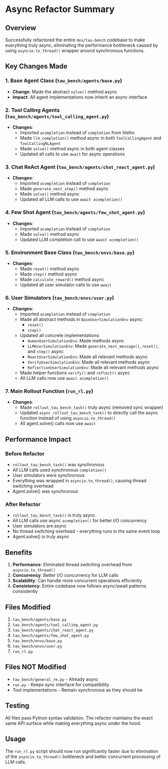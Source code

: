 # Async Refactor Summary

## Overview
Successfully refactored the entire `dev/tau-bench` codebase to make everything truly async, eliminating the performance bottleneck caused by using `asyncio.to_thread()` wrapper around synchronous functions.

## Key Changes Made

### 1. Base Agent Class (`tau_bench/agents/base.py`)
- **Change**: Made the abstract `solve()` method async
- **Impact**: All agent implementations now inherit an async interface

### 2. Tool Calling Agents (`tau_bench/agents/tool_calling_agent.py`)
- **Changes**:
  - Imported `acompletion` instead of `completion` from litellm
  - Made `llm_completion()` method async in both `ToolCallingAgent` and `ToolCallingRLAgent`
  - Made `solve()` method async in both agent classes
  - Updated all calls to use `await` for async operations

### 3. Chat ReAct Agent (`tau_bench/agents/chat_react_agent.py`)
- **Changes**:
  - Imported `acompletion` instead of `completion`
  - Made `generate_next_step()` method async
  - Made `solve()` method async
  - Updated all LLM calls to use `await acompletion()`

### 4. Few Shot Agent (`tau_bench/agents/few_shot_agent.py`)
- **Changes**:
  - Imported `acompletion` instead of `completion`
  - Made `solve()` method async
  - Updated LLM completion call to use `await acompletion()`

### 5. Environment Base Class (`tau_bench/envs/base.py`)
- **Changes**:
  - Made `reset()` method async
  - Made `step()` method async
  - Made `calculate_reward()` method async
  - Updated all user simulator calls to use `await`

### 6. User Simulators (`tau_bench/envs/user.py`)
- **Changes**:
  - Imported `acompletion` instead of `completion`
  - Made all abstract methods in `BaseUserSimulationEnv` async:
    - `reset()` 
    - `step()`
  - Updated all concrete implementations:
    - `HumanUserSimulationEnv`: Made methods async
    - `LLMUserSimulationEnv`: Made `generate_next_message()`, `reset()`, and `step()` async
    - `ReactUserSimulationEnv`: Made all relevant methods async
    - `VerifyUserSimulationEnv`: Made all relevant methods async
    - `ReflectionUserSimulationEnv`: Made all relevant methods async
  - Made helper functions `verify()` and `reflect()` async
  - All LLM calls now use `await acompletion()`

### 7. Main Rollout Function (`run_rl.py`)
- **Changes**:
  - Made `rollout_tau_bench_task()` truly async (removed sync wrapper)
  - Updated `async_rollout_tau_bench_task()` to directly call the async function instead of using `asyncio.to_thread()`
  - All agent.solve() calls now use `await`

## Performance Impact

### Before Refactor
- `rollout_tau_bench_task()` was synchronous
- All LLM calls used synchronous `completion()`
- User simulators were synchronous  
- Everything was wrapped in `asyncio.to_thread()`, causing thread switching overhead
- Agent.solve() was synchronous

### After Refactor  
- `rollout_tau_bench_task()` is truly async
- All LLM calls use async `acompletion()` for better I/O concurrency
- User simulators are async
- No thread switching overhead - everything runs in the same event loop
- Agent.solve() is truly async

## Benefits
1. **Performance**: Eliminated thread switching overhead from `asyncio.to_thread()`
2. **Concurrency**: Better I/O concurrency for LLM calls
3. **Scalability**: Can handle more concurrent operations efficiently
4. **Consistency**: Entire codebase now follows async/await patterns consistently

## Files Modified
1. `tau_bench/agents/base.py`
2. `tau_bench/agents/tool_calling_agent.py`
3. `tau_bench/agents/chat_react_agent.py`
4. `tau_bench/agents/few_shot_agent.py`
5. `tau_bench/envs/base.py`
6. `tau_bench/envs/user.py`
7. `run_rl.py`

## Files NOT Modified
- `tau_bench/general_rm.py` - Already async
- `run.py` - Keeps sync interface for compatibility
- Tool implementations - Remain synchronous as they should be

## Testing
All files pass Python syntax validation. The refactor maintains the exact same API surface while making everything async under the hood.

## Usage
The `run_rl.py` script should now run significantly faster due to elimination of the `asyncio.to_thread()` bottleneck and better concurrent processing of LLM calls.